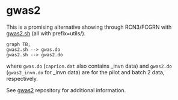 # gwas2

This is a promising alternative showing through RCN3/FCGRN with [gwas2.sh](../utils/gwas2.sh) (all with prefix=utils/).

```mermaid
graph TB;
gwas2.sh --> gwas.do
gwas2.sh --> gwas2.do
```

where `gwas.do` (`caprion.dat` also contains _invn data) and `gwas2.do` (`gwas2_invn.do` for _invn data) are for the pilot and batch 2 data, respectively.

See [gwas2](https://jinghuazhao.github.io/gwas2/) repository for additional information.
